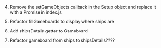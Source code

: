 4. Remove the setGameObjects callback in the Setup object and replace it with a Promise
  in index.js

6. Refactor fillGameboards to display where ships are

7. Add shipsDetails getter to Gameboard

8. Refactor gameboard from ships to shipsDetails????